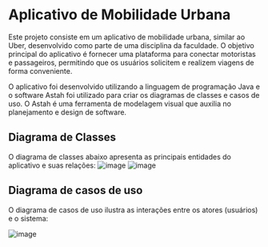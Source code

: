# Aplicativo de Mobilidade Urbana
Este projeto consiste em um aplicativo de mobilidade urbana, similar ao Uber, desenvolvido como parte de uma disciplina da faculdade. O objetivo principal do aplicativo é fornecer uma plataforma para conectar motoristas e passageiros, permitindo que os usuários solicitem e realizem viagens de forma conveniente.

O aplicativo foi desenvolvido utilizando a linguagem de programação Java e o software Astah foi utilizado para criar os diagramas de classes e casos de uso. O Astah é uma ferramenta de modelagem visual que auxilia no planejamento e design de software.


## Diagrama de Classes
O diagrama de classes abaixo apresenta as principais entidades do aplicativo e suas relações:
![image](https://github.com/Takeshi-mi/AppDeMobilidadeUrbana/assets/101356765/e20121e6-775d-4a02-8041-55a7d7568da8)
![image](https://github.com/Takeshi-mi/AppDeMobilidadeUrbana/assets/101356765/f2508b21-68a9-47ea-a419-74a4fa4d66e8)

## Diagrama de casos de uso
O diagrama de casos de uso ilustra as interações entre os atores (usuários) e o sistema:

![image](https://github.com/Takeshi-mi/AppDeMobilidadeUrbana/assets/101356765/6df95088-66f4-4dfb-b37d-e167e5a6f06e)

